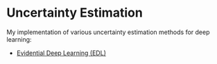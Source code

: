 # Uncertainty Estimation

My implementation of various uncertainty estimation methods for deep learning:
- [Evidential Deep Learning (EDL)](./.readme/evidential_deep_learning.md)
